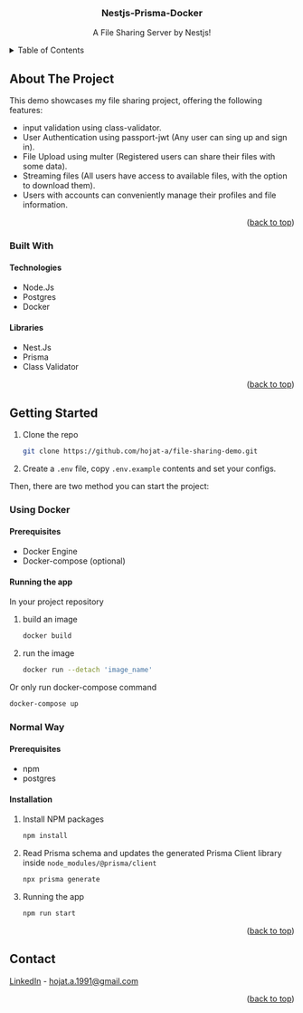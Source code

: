 <a name="readme-top"></a>

<br />
<div align="center">

  <h3 align="center">Nestjs-Prisma-Docker</h3>

  <p align="center">
    A File Sharing Server by Nestjs!
  </p>
</div>



<!-- TABLE OF CONTENTS -->
<details>
  <summary>Table of Contents</summary>
  <ol>
    <li>
      <a href="#about-the-project">About The Project</a>
      <ul>
        <li>
          <a href="#built-with">Built With</a>
          <ul>
            <li><a href="#technologies">Technologies</a></li>
            <li><a href="#libraries">Libraries</a></li>
          </ul>
        </li>
      </ul>
    </li>
    <li>
      <a href="#getting-started">Getting Started</a>
      <ul>
        <li><a href="#using-docker">1.Using Docker (easy way :D)</a></li>
        <li><a href="#normal-way">2.Normal Way (hard way :S)</a></li>
      </ul>
    </li>
    <li><a href="#contact">Contact</a></li>
  </ol>
</details>



<!-- ABOUT THE PROJECT -->
## About The Project

This demo showcases my file sharing project, offering the following features:

* input validation using class-validator.
* User Authentication using passport-jwt (Any user can sing up and sign in).
* File Upload using multer (Registered users can share their files with some data).
* Streaming files (All users have access to available files, with the option to download them).
* Users with accounts can conveniently manage their profiles and file information.

<p align="right">(<a href="#readme-top">back to top</a>)</p>


### Built With

#### Technologies
* Node.Js
* Postgres
* Docker

#### Libraries
* Nest.Js
* Prisma
* Class Validator

<p align="right">(<a href="#readme-top">back to top</a>)</p>



<!-- GETTING STARTED -->
## Getting Started

1. Clone the repo
   ```sh
   git clone https://github.com/hojat-a/file-sharing-demo.git
   ```
2. Create a `.env` file, copy `.env.example` contents and set your configs.
  
Then, there are two method you can start the project:

### Using Docker

#### Prerequisites

* Docker Engine
* Docker-compose (optional)

#### Running the app

  In your project repository
   1. build an image
      ```sh
      docker build
      ```
  2. run the image
     ```sh
     docker run --detach 'image_name'
     ```
Or 
  only run docker-compose command
  ```sh
  docker-compose up
  ```

### Normal Way

#### Prerequisites

* npm
* postgres

#### Installation

1. Install NPM packages
   ```sh
   npm install
   ```
2. Read Prisma schema and updates the generated Prisma Client library inside `node_modules/@prisma/client` 
    ```sh
    npx prisma generate
    ```
3. Running the app
    ```sh
    npm run start
    ```
<p align="right">(<a href="#readme-top">back to top</a>)</p>


## Contact

[LinkedIn](https://www.linkedin.com/in/hojat-ataee/) - hojat.a.1991@gmail.com

<p align="right">(<a href="#readme-top">back to top</a>)</p>
